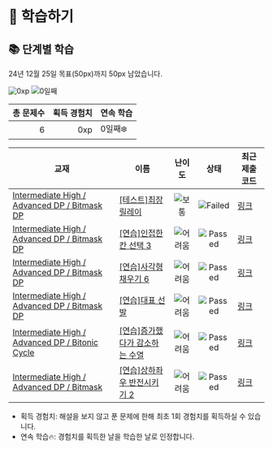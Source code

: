 # 📖 학습하기

## 📚 단계별 학습
24년 12월 25일 목표(50px)까지 50px 남았습니다.

![0xp](https://img.shields.io/badge/EXP-0xp-%235cb85c.svg?for-the-badge)
![0일째](https://img.shields.io/badge/연속학습-0일째-%23E34F26.svg?for-the-badge)

|총 문제수|획득 경험치|연속 학습|
|---:|---:|---|
6|0xp|0일째❄️|

|교재|이름|난이도|상태|최근 제출 코드|
|---|---|:---:|:---:|---|
|[Intermediate High / Advanced DP / Bitmask DP](https://www.codetree.ai/missions?missionId=9)|[[테스트]최장 릴레이](https://www.codetree.ai/missions/9/problems/longest-relay)|![보통][medium]|![Failed][failed]|[링크](https://github.com/PKafka0320/codetree-TILs/blob/main/241225/%EC%B5%9C%EC%9E%A5%20%EB%A6%B4%EB%A0%88%EC%9D%B4/longest-relay.java)|
|[Intermediate High / Advanced DP / Bitmask DP](https://www.codetree.ai/missions?missionId=9)|[[연습]인접한 칸 선택 3](https://www.codetree.ai/missions/9/problems/pick-adjacent-cells-3)|![어려움][hard]|![Passed][passed]|[링크](https://github.com/PKafka0320/codetree-TILs/blob/main/241225/%EC%9D%B8%EC%A0%91%ED%95%9C%20%EC%B9%B8%20%EC%84%A0%ED%83%9D%203/pick-adjacent-cells-3.java)|
|[Intermediate High / Advanced DP / Bitmask DP](https://www.codetree.ai/missions?missionId=9)|[[연습]사각형 채우기 6](https://www.codetree.ai/missions/9/problems/rectangle-fill-6)|![어려움][hard]|![Passed][passed]|[링크](https://github.com/PKafka0320/codetree-TILs/blob/main/241225/%EC%82%AC%EA%B0%81%ED%98%95%20%EC%B1%84%EC%9A%B0%EA%B8%B0%206/rectangle-fill-6.java)|
|[Intermediate High / Advanced DP / Bitmask DP](https://www.codetree.ai/missions?missionId=9)|[[연습]대표 선발](https://www.codetree.ai/missions/9/problems/selection-of-representatives)|![어려움][hard]|![Passed][passed]|[링크](https://github.com/PKafka0320/codetree-TILs/blob/main/241225/%EB%8C%80%ED%91%9C%20%EC%84%A0%EB%B0%9C/selection-of-representatives.java)|
|[Intermediate High / Advanced DP / Bitonic Cycle](https://www.codetree.ai/missions?missionId=9)|[[연습]증가했다가 감소하는 수열](https://www.codetree.ai/missions/9/problems/increasing-and-descreasing-sequence)|![어려움][hard]|![Passed][passed]|[링크](https://github.com/PKafka0320/codetree-TILs/blob/main/241225/%EC%A6%9D%EA%B0%80%ED%96%88%EB%8B%A4%EA%B0%80%20%EA%B0%90%EC%86%8C%ED%95%98%EB%8A%94%20%EC%88%98%EC%97%B4/increasing-and-descreasing-sequence.java)|
|[Intermediate High / Advanced DP / Bitmask](https://www.codetree.ai/missions?missionId=9)|[[연습]상하좌우 반전시키기 2](https://www.codetree.ai/missions/9/problems/filp-up-down-left-right-2)|![어려움][hard]|![Passed][passed]|[링크](https://github.com/PKafka0320/codetree-TILs/blob/main/241225/%EC%83%81%ED%95%98%EC%A2%8C%EC%9A%B0%20%EB%B0%98%EC%A0%84%EC%8B%9C%ED%82%A4%EA%B8%B0%202/filp-up-down-left-right-2.java)|


* 획득 경험치: 해설을 보지 않고 푼 문제에 한해 최초 1회 경험치를 획득하실 수 있습니다.
* 연속 학습🔥: 경험치를 획득한 날을 학습한 날로 인정합니다.










[b5]: https://img.shields.io/badge/Bronze_5-%235D3E31.svg
[b4]: https://img.shields.io/badge/Bronze_4-%235D3E31.svg
[b3]: https://img.shields.io/badge/Bronze_3-%235D3E31.svg
[b2]: https://img.shields.io/badge/Bronze_2-%235D3E31.svg
[b1]: https://img.shields.io/badge/Bronze_1-%235D3E31.svg
[s5]: https://img.shields.io/badge/Silver_5-%23394960.svg
[s4]: https://img.shields.io/badge/Silver_4-%23394960.svg
[s3]: https://img.shields.io/badge/Silver_3-%23394960.svg
[s2]: https://img.shields.io/badge/Silver_2-%23394960.svg
[s1]: https://img.shields.io/badge/Silver_1-%23394960.svg
[g5]: https://img.shields.io/badge/Gold_5-%23FFC433.svg
[g4]: https://img.shields.io/badge/Gold_4-%23FFC433.svg
[g3]: https://img.shields.io/badge/Gold_3-%23FFC433.svg
[g2]: https://img.shields.io/badge/Gold_2-%23FFC433.svg
[g1]: https://img.shields.io/badge/Gold_1-%23FFC433.svg
[p5]: https://img.shields.io/badge/Platinum_5-%2376DDD8.svg
[p4]: https://img.shields.io/badge/Platinum_4-%2376DDD8.svg
[p3]: https://img.shields.io/badge/Platinum_3-%2376DDD8.svg
[p2]: https://img.shields.io/badge/Platinum_2-%2376DDD8.svg
[p1]: https://img.shields.io/badge/Platinum_1-%2376DDD8.svg
[passed]: https://img.shields.io/badge/Passed-%23009D27.svg
[failed]: https://img.shields.io/badge/Failed-%23D24D57.svg
[easy]: https://img.shields.io/badge/쉬움-%235cb85c.svg?for-the-badge
[medium]: https://img.shields.io/badge/보통-%23FFC433.svg?for-the-badge
[hard]: https://img.shields.io/badge/어려움-%23D24D57.svg?for-the-badge